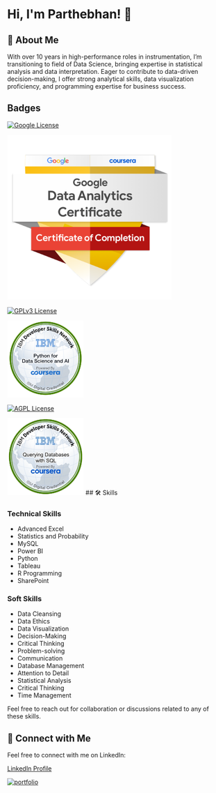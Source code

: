 
# Hi, I'm Parthebhan! 👋


## 🚀 About Me

With over 10 years in high-performance roles in instrumentation, I’m transitioning to field of Data Science, bringing expertise
in statistical analysis and data interpretation. Eager to contribute to data-driven decision-making, I offer strong analytical
skills, data visualization proficiency, and programming expertise for business success.


## Badges

[![Google License](https://img.shields.io/badge/License-Google-green.svg)](https://www.credly.com/badges/1d183c95-5d0d-4a94-ad77-4032bead2f93/public_url)

<img src="https://github.com/parthebhan/readme/blob/main/GCC_badge_DA_1000x1000.png" width="75%" height="75%">


[![GPLv3 License](https://img.shields.io/badge/License-IBM-yellow.svg)](https://www.credly.com/badges/5464852d-e5e6-464c-87c3-441158218b31/public_url)


<img src="https://github.com/parthebhan/readme/blob/main/Python_for_Data_Sci_and_AI_Foundational.png" width="35%" height="35%">

[![AGPL License](https://img.shields.io/badge/license-IBM-yellow.svg)](https://www.credly.com/badges/589a50fc-5596-4967-b00c-cc1080dfacae/public_url)

<img src="https://github.com/parthebhan/readme/blob/main/IBM.png" width="35%" height="35%">
## 🛠 Skills

### Technical Skills
- Advanced Excel
- Statistics and Probability
- MySQL
- Power BI
- Python
- Tableau
- R Programming
- SharePoint

### Soft Skills
- Data Cleansing
- Data Ethics
- Data Visualization
- Decision-Making
- Critical Thinking
- Problem-solving
- Communication
- Database Management
- Attention to Detail
- Statistical Analysis
- Critical Thinking
- Time Management

Feel free to reach out for collaboration or discussions related to any of these skills.





## 🔗 Connect with Me

Feel free to connect with me on LinkedIn:

[LinkedIn Profile](https://www.linkedin.com/in/parthebhan)

[![portfolio](https://img.shields.io/badge/my_portfolio-000?style=for-the-badge&logo=ko-fi&logoColor=white)](https://parthebhan143.wixsite.com/datainsights)


